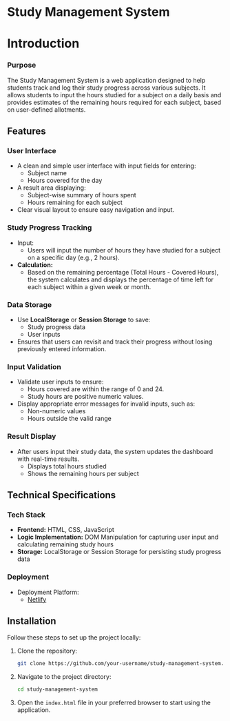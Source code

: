 
# Study Management System

# Introduction

### Purpose
The Study Management System is a web application designed to help students track and log their study progress across various subjects. It allows students to input the hours studied for a subject on a daily basis and provides estimates of the remaining hours required for each subject, based on user-defined allotments.

## Features

### User Interface
- A clean and simple user interface with input fields for entering:
  - Subject name
  - Hours covered for the day
- A result area displaying:
  - Subject-wise summary of hours spent
  - Hours remaining for each subject
- Clear visual layout to ensure easy navigation and input.

### Study Progress Tracking
- Input:
  - Users will input the number of hours they have studied for a subject on a specific day (e.g., 2 hours).
- **Calculation:**
  - Based on the remaining percentage (Total Hours - Covered Hours), the system calculates and displays the percentage of time left for each subject within a given week or month.

### Data Storage
- Use **LocalStorage** or **Session Storage** to save:
  - Study progress data
  - User inputs
- Ensures that users can revisit and track their progress without losing previously entered information.

### Input Validation
- Validate user inputs to ensure:
  - Hours covered are within the range of 0 and 24.
  - Study hours are positive numeric values.
- Display appropriate error messages for invalid inputs, such as:
  - Non-numeric values
  - Hours outside the valid range

### Result Display
- After users input their study data, the system updates the dashboard with real-time results.
  - Displays total hours studied
  - Shows the remaining hours per subject

## Technical Specifications

### **Tech Stack**
- **Frontend:** HTML, CSS, JavaScript
- **Logic Implementation:** DOM Manipulation for capturing user input and calculating remaining study hours
- **Storage:** LocalStorage or Session Storage for persisting study progress data

### Deployment
- Deployment Platform:
  - [Netlify](https://www.netlify.com/)

## Installation

Follow these steps to set up the project locally:

1. Clone the repository:
   ```bash
   git clone https://github.com/your-username/study-management-system.git
   ```
2. Navigate to the project directory:
   ```bash
   cd study-management-system
   ```
3. Open the `index.html` file in your preferred browser to start using the application.
